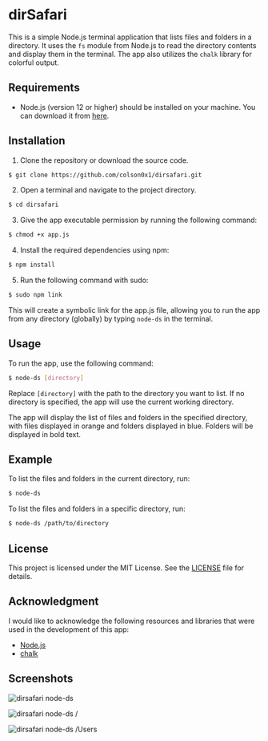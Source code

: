 # dirSafari

This is a simple Node.js terminal application that lists files and folders in a directory. It uses the `fs` module from Node.js to read the directory contents and display them in the terminal. The app also utilizes the `chalk` library for colorful output.

## Requirements

- Node.js (version 12 or higher) should be installed on your machine. You can download it from [here](https://nodejs.org).

## Installation

1. Clone the repository or download the source code.

```bash
$ git clone https://github.com/colson0x1/dirsafari.git
```

2. Open a terminal and navigate to the project directory.

```bash
$ cd dirsafari
```

3. Give the app executable permission by running the following command:

```bash
$ chmod +x app.js
```

4. Install the required dependencies using npm:

```bash
$ npm install
```

5. Run the following command with sudo:

```bash
$ sudo npm link
```

This will create a symbolic link for the app.js file, allowing you to run the app from any directory (globally) by typing `node-ds` in the terminal.


## Usage

To run the app, use the following command:

```bash
$ node-ds [directory]
```

Replace `[directory]` with the path to the directory you want to list. If no directory is specified, the app will use the current working directory.

The app will display the list of files and folders in the specified directory, with files displayed in orange and folders displayed in blue. Folders will be displayed in bold text.

## Example

To list the files and folders in the current directory, run:

```bash
$ node-ds
```

To list the files and folders in a specific directory, run:

```bash
$ node-ds /path/to/directory
```

## License

This project is licensed under the MIT License. See the [LICENSE](LICENSE) file for details.

## Acknowledgment

I would like to acknowledge the following resources and libraries that were used in the development of this app:

- [Node.js](https://nodejs.org)
- [chalk](https://www.npmjs.com/package/chalk)

## Screenshots 

![dirsafari node-ds](https://i.imgur.com/yjBmMo0.png)

![dirsafari node-ds /](https://i.imgur.com/pH9vmMl.png)

![dirsafari node-ds /Users](https://i.imgur.com/FTs5F2m.png)
